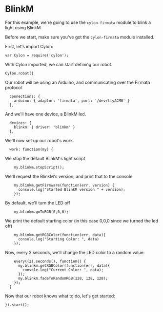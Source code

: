 # BlinkM

For this example, we're going to use the `cylon-firmata` module to blink a light
using BlinkM.

Before we start, make sure you've got the `cylon-firmata` module installed.

First, let's import Cylon:

    var Cylon = require('cylon');

With Cylon imported, we can start defining our robot.

    Cylon.robot({

Our robot will be using an Arduino, and communicating over the Firmata protocol

      connections: {
        arduino: { adaptor: 'firmata', port: '/dev/ttyACM0' }
      },

And we'll have one device, a BlinkM led.

      devices: {
        blinkm: { driver: 'blinkm' }
      },

We'll now set up our robot's work.

      work: function(my) {

We stop the default BlinkM's light script

        my.blinkm.stopScript();

We'll request the BlinkM's version, and print that to the console

        my.blinkm.getFirmware(function(err, version) {
          console.log("Started BlinkM version " + version);
        });

By default, we'll turn the LED off

        my.blinkm.goToRGB(0,0,0);

We print the default starting color (in this case 0,0,0 since we turned the led off)

        my.blinkm.getRGBColor(function(err, data){
          console.log("Starting Color: ", data)
        });

Now, every 2 seconds, we'll change the LED color to a random value:

        every((2).seconds(), function() {
          my.blinkm.getRGBColor(function(err, data){
            console.log("Current Color: ", data);
          });
          my.blinkm.fadeToRandomRGB(128, 128, 128);
        });
      }

Now that our robot knows what to do, let's get started:

    }).start();
